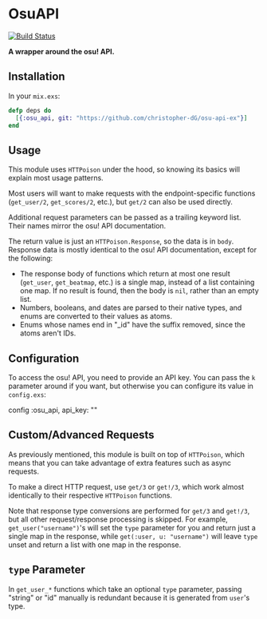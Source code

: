 # OsuAPI

[![Build Status](https://travis-ci.com/christopher-dG/osu-api-ex.svg?branch=master)](https://travis-ci.com/christopher-dG/osu-api-ex)

**A wrapper around the osu! API.**

## Installation

In your `mix.exs`:

```elixir
defp deps do
  [{:osu_api, git: "https://github.com/christopher-dG/osu-api-ex"}]
end
```

## Usage

This module uses `HTTPoison` under the hood, so knowing its basics
will explain most usage patterns.

Most users will want to make requests with the endpoint-specific functions
(`get_user/2`, `get_scores/2`, etc.), but `get/2` can also be used directly.

Additional request parameters can be passed as a trailing keyword list.
Their names mirror the osu! API documentation.

The return value is just an `HTTPoison.Response`, so the data is in `body`.
Response data is mostly identical to the osu! API documentation, except for
the following:

* The response body of functions which return at most one result (`get_user`,
  `get_beatmap`, etc.) is a single map, instead of a list containing one map.
  If no result is found, then the body is `nil`, rather than an empty list.
* Numbers, booleans, and dates are parsed to their native types, and enums
  are converted to their values as atoms.
* Enums whose names end in "_id" have the suffix removed, since the atoms aren't IDs.


## Configuration

To access the osu! API, you need to provide an API key.
You can pass the `k` parameter around if you want,
but otherwise you can configure its value in `config.exs`:

config :osu_api, api_key: "<your key here>"

## Custom/Advanced Requests

As previously mentioned, this module is built on top of `HTTPoison`, which
means that you can take advantage of extra features such as async requests.

To make a direct HTTP request, use `get/3` or `get!/3`, which work almost
identically to their respective `HTTPoison` functions.

Note that response type conversions are performed for `get/3` and `get!/3`, but
all other request/response processing is skipped.
For example, `get_user("username")`'s will set the `type` parameter for you
and return just a single map in the response, while `get(:user, u: "username")`
will leave `type` unset and return a list with one map in the response.

## `type` Parameter

In `get_user_*` functions which take an optional `type` parameter, passing
"string" or "id" manually is redundant because it is generated from `user`'s type.
